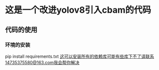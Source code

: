# 这是一个改进yolov8引入cbam的代码
## 代码的使用
### 环境的安装
pip install requirements.txt
这可以安装所有的依赖库可能有些库下不了请联系14735375580@163.com我会帮你解决


